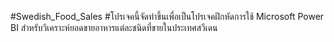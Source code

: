 #Swedish_Food_Sales
#โปรเจคนี้จัดทำขึ้นเพื่อเป็นโปรเจคฝึกหัดการใช้ Microsoft Power BI สำหรับวิเคราะห์ยอดขายอาหารแต่ละชนิดที่ขายในประเทศสวีเดน
